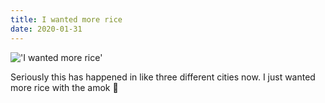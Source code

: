 ```yaml
---
title: I wanted more rice
date: 2020-01-31
---
```


!['I wanted more rice'](/rice.jpg)



Seriously this has happened in like three different cities now. I just wanted
more rice with the amok 😬